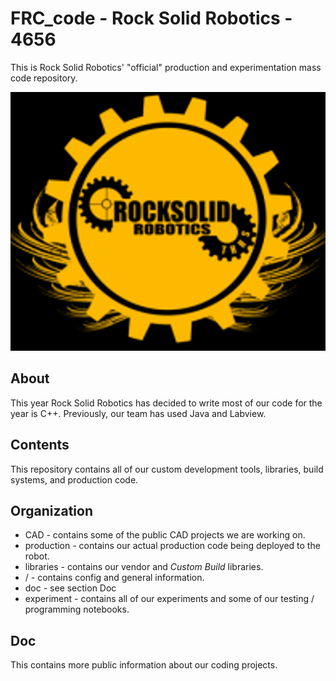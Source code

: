 # FRC_code - Rock Solid Robotics - 4656
This is Rock Solid Robotics' "official" production and experimentation mass
code repository.

![Logo](./doc/logo.png "Rock Solid Robotics")

## About
This year Rock Solid Robotics has decided to write most of our code for the
year is C++. Previously, our team has used Java and Labview. 

## Contents
This repository contains all of our custom development tools, libraries, build
systems, and production code.

## Organization
* CAD - contains some of the public CAD projects we are working on.
* production - contains our actual production code being deployed to the robot.
* libraries - contains our vendor and *Custom Build* libraries.
* / - contains config and general information.
* doc - see section Doc
* experiment - contains all of our experiments and some of our testing /
programming notebooks.

## Doc
This contains more public information about our coding projects.

